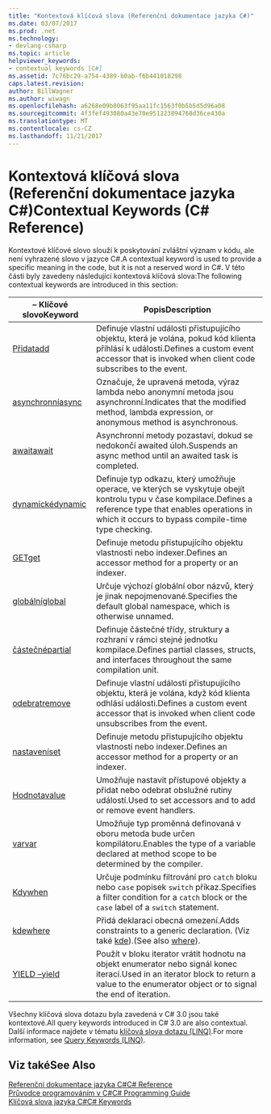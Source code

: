 ```yaml
---
title: "Kontextová klíčová slova (Referenční dokumentace jazyka C#)"
ms.date: 03/07/2017
ms.prod: .net
ms.technology:
- devlang-csharp
ms.topic: article
helpviewer_keywords:
- contextual keywords [C#]
ms.assetid: 7c76bc29-a754-4389-b0ab-f6b441018298
caps.latest.revision: 
author: BillWagner
ms.author: wiwagn
ms.openlocfilehash: a6268e09b8063f95aa11fc1563f0b5b5d5d96a08
ms.sourcegitcommit: 4f3fef493080a43e70e951223894768d36ce430a
ms.translationtype: MT
ms.contentlocale: cs-CZ
ms.lasthandoff: 11/21/2017
---
```

# <a name="contextual-keywords-c-reference"></a><span data-ttu-id="01362-102">Kontextová klíčová slova (Referenční dokumentace jazyka C#)</span><span class="sxs-lookup"><span data-stu-id="01362-102">Contextual Keywords (C# Reference)</span></span>
<span data-ttu-id="01362-103">Kontextové klíčové slovo slouží k poskytování zvláštní význam v kódu, ale není vyhrazené slovo v jazyce C#.</span><span class="sxs-lookup"><span data-stu-id="01362-103">A contextual keyword is used to provide a specific meaning in the code, but it is not a reserved word in C#.</span></span> <span data-ttu-id="01362-104">V této části byly zavedeny následující kontextová klíčová slova:</span><span class="sxs-lookup"><span data-stu-id="01362-104">The following contextual keywords are introduced in this section:</span></span>  
  
|<span data-ttu-id="01362-105">– Klíčové slovo</span><span class="sxs-lookup"><span data-stu-id="01362-105">Keyword</span></span>|<span data-ttu-id="01362-106">Popis</span><span class="sxs-lookup"><span data-stu-id="01362-106">Description</span></span>|  
|-------------|-----------------|  
|[<span data-ttu-id="01362-107">Přidat</span><span class="sxs-lookup"><span data-stu-id="01362-107">add</span></span>](../../../csharp/language-reference/keywords/add.md)|<span data-ttu-id="01362-108">Definuje vlastní události přistupujícího objektu, která je volána, pokud kód klienta přihlásí k události.</span><span class="sxs-lookup"><span data-stu-id="01362-108">Defines a custom event accessor that is invoked when client code subscribes to the event.</span></span>|  
|[<span data-ttu-id="01362-109">asynchronní</span><span class="sxs-lookup"><span data-stu-id="01362-109">async</span></span>](../../../csharp/language-reference/keywords/async.md)|<span data-ttu-id="01362-110">Označuje, že upravená metoda, výraz lambda nebo anonymní metoda jsou asynchronní.</span><span class="sxs-lookup"><span data-stu-id="01362-110">Indicates that the modified method, lambda expression, or anonymous method is asynchronous.</span></span>|  
|[<span data-ttu-id="01362-111">await</span><span class="sxs-lookup"><span data-stu-id="01362-111">await</span></span>](../../../csharp/language-reference/keywords/await.md)|<span data-ttu-id="01362-112">Asynchronní metody pozastaví, dokud se nedokončí awaited úloh.</span><span class="sxs-lookup"><span data-stu-id="01362-112">Suspends an async method until an awaited task is completed.</span></span>|  
|[<span data-ttu-id="01362-113">dynamické</span><span class="sxs-lookup"><span data-stu-id="01362-113">dynamic</span></span>](../../../csharp/language-reference/keywords/dynamic.md)|<span data-ttu-id="01362-114">Definuje typ odkazu, který umožňuje operace, ve kterých se vyskytuje obejít kontrolu typu v čase kompilace.</span><span class="sxs-lookup"><span data-stu-id="01362-114">Defines a reference type that enables operations in which it occurs to bypass compile-time type checking.</span></span>|  
|[<span data-ttu-id="01362-115">GET</span><span class="sxs-lookup"><span data-stu-id="01362-115">get</span></span>](../../../csharp/language-reference/keywords/get.md)|<span data-ttu-id="01362-116">Definuje metodu přistupujícího objektu vlastnosti nebo indexer.</span><span class="sxs-lookup"><span data-stu-id="01362-116">Defines an accessor method for a property or an indexer.</span></span>|  
|[<span data-ttu-id="01362-117">globální</span><span class="sxs-lookup"><span data-stu-id="01362-117">global</span></span>](../../../csharp/language-reference/keywords/global.md)|<span data-ttu-id="01362-118">Určuje výchozí globální obor názvů, který je jinak nepojmenované.</span><span class="sxs-lookup"><span data-stu-id="01362-118">Specifies the default global namespace, which is otherwise unnamed.</span></span>|  
|[<span data-ttu-id="01362-119">částečné</span><span class="sxs-lookup"><span data-stu-id="01362-119">partial</span></span>](../../../csharp/language-reference/keywords/partial-type.md)|<span data-ttu-id="01362-120">Definuje částečné třídy, struktury a rozhraní v rámci stejné jednotku kompilace.</span><span class="sxs-lookup"><span data-stu-id="01362-120">Defines partial classes, structs, and interfaces throughout the same compilation unit.</span></span>|  
|[<span data-ttu-id="01362-121">odebrat</span><span class="sxs-lookup"><span data-stu-id="01362-121">remove</span></span>](../../../csharp/language-reference/keywords/remove.md)|<span data-ttu-id="01362-122">Definuje vlastní události přistupujícího objektu, která je volána, když kód klienta odhlásí události.</span><span class="sxs-lookup"><span data-stu-id="01362-122">Defines a custom event accessor that is invoked when client code unsubscribes from the event.</span></span>|  
|[<span data-ttu-id="01362-123">nastavení</span><span class="sxs-lookup"><span data-stu-id="01362-123">set</span></span>](../../../csharp/language-reference/keywords/set.md)|<span data-ttu-id="01362-124">Definuje metodu přistupujícího objektu vlastnosti nebo indexer.</span><span class="sxs-lookup"><span data-stu-id="01362-124">Defines an accessor method for a property or an indexer.</span></span>|  
|[<span data-ttu-id="01362-125">Hodnota</span><span class="sxs-lookup"><span data-stu-id="01362-125">value</span></span>](../../../csharp/language-reference/keywords/value.md)|<span data-ttu-id="01362-126">Umožňuje nastavit přístupové objekty a přidat nebo odebrat obslužné rutiny událostí.</span><span class="sxs-lookup"><span data-stu-id="01362-126">Used to set accessors and to add or remove event handlers.</span></span>|  
|[<span data-ttu-id="01362-127">var</span><span class="sxs-lookup"><span data-stu-id="01362-127">var</span></span>](../../../csharp/language-reference/keywords/var.md)|<span data-ttu-id="01362-128">Umožňuje typ proměnná definovaná v oboru metoda bude určen kompilátoru.</span><span class="sxs-lookup"><span data-stu-id="01362-128">Enables the type of a variable declared at method scope to be determined by the compiler.</span></span>|  
|[<span data-ttu-id="01362-129">Kdy</span><span class="sxs-lookup"><span data-stu-id="01362-129">when</span></span>](when.md)|<span data-ttu-id="01362-130">Určuje podmínku filtrování pro `catch` bloku nebo `case` popisek `switch` příkaz.</span><span class="sxs-lookup"><span data-stu-id="01362-130">Specifies a filter condition for a `catch` block or the `case` label of a `switch` statement.</span></span>|
|[<span data-ttu-id="01362-131">kde</span><span class="sxs-lookup"><span data-stu-id="01362-131">where</span></span>](../../../csharp/language-reference/keywords/where-generic-type-constraint.md)|<span data-ttu-id="01362-132">Přidá deklaraci obecná omezení.</span><span class="sxs-lookup"><span data-stu-id="01362-132">Adds constraints to a generic declaration.</span></span> <span data-ttu-id="01362-133">(Viz také [kde](../../../csharp/language-reference/keywords/where-clause.md)).</span><span class="sxs-lookup"><span data-stu-id="01362-133">(See also [where](../../../csharp/language-reference/keywords/where-clause.md)).</span></span>|  
|[<span data-ttu-id="01362-134">YIELD –</span><span class="sxs-lookup"><span data-stu-id="01362-134">yield</span></span>](../../../csharp/language-reference/keywords/yield.md)|<span data-ttu-id="01362-135">Použít v bloku iterator vrátit hodnotu na objekt enumerator nebo signál konec iterací.</span><span class="sxs-lookup"><span data-stu-id="01362-135">Used in an iterator block to return a value to the enumerator object or to signal the end of iteration.</span></span>|  
  
 <span data-ttu-id="01362-136">Všechny klíčová slova dotazu byla zavedená v C# 3.0 jsou také kontextové.</span><span class="sxs-lookup"><span data-stu-id="01362-136">All query keywords introduced in C# 3.0 are also contextual.</span></span> <span data-ttu-id="01362-137">Další informace najdete v tématu [klíčová slova dotazu (LINQ)](../../../csharp/language-reference/keywords/query-keywords.md).</span><span class="sxs-lookup"><span data-stu-id="01362-137">For more information, see [Query Keywords (LINQ)](../../../csharp/language-reference/keywords/query-keywords.md).</span></span>  
  
## <a name="see-also"></a><span data-ttu-id="01362-138">Viz také</span><span class="sxs-lookup"><span data-stu-id="01362-138">See Also</span></span>  
 [<span data-ttu-id="01362-139">Referenční dokumentace jazyka C#</span><span class="sxs-lookup"><span data-stu-id="01362-139">C# Reference</span></span>](../../../csharp/language-reference/index.md)  
 [<span data-ttu-id="01362-140">Průvodce programováním v C#</span><span class="sxs-lookup"><span data-stu-id="01362-140">C# Programming Guide</span></span>](../../../csharp/programming-guide/index.md)  
 [<span data-ttu-id="01362-141">Klíčová slova jazyka C#</span><span class="sxs-lookup"><span data-stu-id="01362-141">C# Keywords</span></span>](../../../csharp/language-reference/keywords/index.md)
